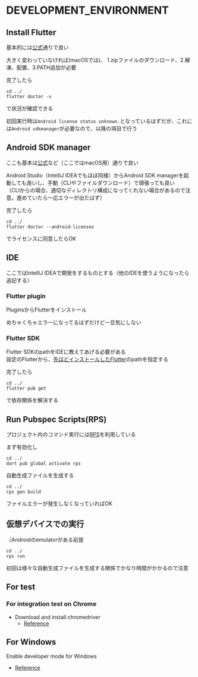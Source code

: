 # DEVELOPMENT_ENVIRONMENT

## Install Flutter

基本的には[公式](https://docs.flutter.dev/get-started/install)通りで良い

大きく変わっていなければ(macOSでは)、 1.zipファイルのダウンロード、2.解凍、配置、3.PATH追加が必要

完了したら
```shell
cd ../
flutter doctor -v
```
で状況が確認できる

初回実行時は`Android license status unknown.`となっているはずだが、これには`Android sdkmanager`が必要なので、以降の項目で行う

## Android SDK manager

ここも基本は[公式](https://docs.flutter.dev/get-started/install/macos/mobile-android)など（ここではmacOS用）通りで良い

Android Studio（IntelliJ IDEAでもほぼ同様）からAndroid SDK managerを起動しても良いし、手動（CLIやファイルダウンロード）で頑張っても良い  
（CLIからの場合、適切なディレクトリ構成になってくれない場合があるので注意。進めていたら一応エラーが出たはず）

完了したら
```shell
cd ../
flutter doctor --android-licenses
```
でライセンスに同意したらOK

## IDE

ここではIntelliJ IDEAで開発をするものとする（他のIDEを使うようになったら追記する）

### Flutter plugin

PluginsからFlutterをインストール

めちゃくちゃエラーになってるはずだけど一旦気にしない

### Flutter SDK

Flutter SDKのpathをIDEに教えてあげる必要がある  
設定のFlutterから、[先ほどインストールしたFlutter](#Install-Flutter)のpathを指定する

完了したら
```shell
cd ../
flutter pub get
```
で依存関係を解決する

## Run Pubspec Scripts(RPS)

プロジェクト内のコマンド実行には[RPS](https://pub.dev/packages/rps)を利用している  

まず有効化し
```shell
cd ../
dart pub global activate rps
```

自動生成ファイルを生成する
```shell
cd ../
rps gen build
```
ファイルエラーが発生しなくなっていればOK

## 仮想デバイスでの実行

（Androidのemulatorがある前提
```shell
cd ../
rps run
```
初回は様々な自動生成ファイルを生成する関係でかなり時間がかかるので注意

## For test

### For integration test on Chrome

- Download and install chromedriver
  - [Reference](https://docs.flutter.dev/testing/integration-tests#running-in-a-browser)

## For Windows

Enable developer mode for Windows

- [Reference](https://docs.microsoft.com/ja-jp/windows/apps/get-started/enable-your-device-for-development)
